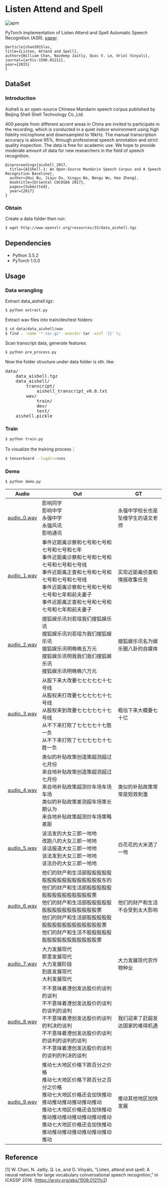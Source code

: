 # Listen Attend and Spell

![apm](https://img.shields.io/apm/l/vim-mode.svg)

PyTorch implementation of Listen Attend and Spell Automatic Speech Recognition (ASR).
[paper](https://arxiv.org/abs/1508.01211).
```
@article{chan2015las,
title={Listen, Attend and Spell},
author={William Chan, Navdeep Jaitly, Quoc V. Le, Oriol Vinyals},
journal={arXiv:1508.01211},
year={2015}
}
```
## DataSet

### Introduction
Aishell is an open-source Chinese Mandarin speech corpus published by Beijing Shell Shell Technology Co.,Ltd.

400 people from different accent areas in China are invited to participate in the recording, which is conducted in a quiet indoor environment using high fidelity microphone and downsampled to 16kHz. The manual transcription accuracy is above 95%, through professional speech annotation and strict quality inspection. The data is free for academic use. We hope to provide moderate amount of data for new researchers in the field of speech recognition.

```
@inproceedings{aishell_2017,
  title={AIShell-1: An Open-Source Mandarin Speech Corpus and A Speech Recognition Baseline},
  author={Hui Bu, Jiayu Du, Xingyu Na, Bengu Wu, Hao Zheng},
  booktitle={Oriental COCOSDA 2017},
  pages={Submitted},
  year={2017}
}
```

### Obtain
Create a data folder then run:
```bash
$ wget http://www.openslr.org/resources/33/data_aishell.tgz
```

## Dependencies
- Python 3.5.2
- PyTorch 1.0.0

## Usage

### Data wrangling
Extract data_aishell.tgz:
```bash
$ python extract.py
```

Extract wav files into train/dev/test folders:
```bash
$ cd data/data_aishell/wav
$ find . -name '*.tar.gz' -execdir tar -xzvf '{}' \;
```

Scan transcript data, generate features:
```bash
$ python pre_process.py
```

Now the folder structure under data folder is sth. like:

<pre>
data/
    data_aishell.tgz
    data_aishell/
        transcript/
            aishell_transcript_v0.8.txt
        wav/
            train/
            dev/
            test/
    aishell.pickle
</pre>

### Train
```bash
$ python train.py
```

To visualize the training process：
```bash
$ tensorboard --logdir=runs
```

### Demo
```bash
$ python demo.py
```

|Audio|Out|GT|
|---|---|---|
|[audio_0.wav](https://github.com/foamliu/Listen-Attend-Spell/raw/master/audios/audio_0.wav)|影响同学<br>影响中学<br>永强中学<br>永强风讯<br>影响通讯|永强中学校长也是坠楼学生的语文老师|
|[audio_1.wav](https://github.com/foamliu/Listen-Attend-Spell/raw/master/audios/audio_1.wav)|事件近距离诊察和七号和七号和七号和七号和七年<br>事件近距离诊察和七号和七号和七号和七号和七号线<br>事件近距离正查和七号和七号和七号和七号和七号线<br>事件近距离诊察和七号和七号和七号和七年和前夫妻子<br>事件近距离正查和七号和七号和七号和七年和前夫妻子|实现近距离侦查和情报收集任务|
|[audio_2.wav](https://github.com/foamliu/Listen-Attend-Spell/raw/master/audios/audio_2.wav)|搜狐娱乐讯刘若瑄我们搜狐娱乐讯<br>搜狐娱乐讯刘若瑄为我们搜狐娱乐讯<br>搜狐娱乐讯明晚晚五万元<br>搜狐娱乐讯明我我们我们搜狐娱乐讯<br>搜狐娱乐讯明晚晚六万元|搜狐娱乐讯名为娱乐圈八卦的自媒体|
|[audio_3.wav](https://github.com/foamliu/Listen-Attend-Spell/raw/master/audios/audio_3.wav)|从股下来大改要七七七七七十七号线<br>从股权来打改要七七七七七十七号线<br>从股权来到改要七七七七七十七号线<br>从不下来打败了七七七七十七胜一负<br>从不下来打败了七七七七七十七胜一负|粗估下来大概要七十亿|
|[audio_4.wav](https://github.com/foamliu/Listen-Attend-Spell/raw/master/audios/audio_4.wav)|类似的补贴政策创造策超测超过七月份<br>来自地补贴政策创造策超测超过七月份<br>来自地补贴政策超测炒车场车场车场<br>类似的补贴政策差测超车场策长期认为<br>来自地补贴政策超测炒车场策略差距|类似的补贴政策常常是短效刺激|
|[audio_5.wav](https://github.com/foamliu/Listen-Attend-Spell/raw/master/audios/audio_5.wav)|该法发的大女三郎一地地<br>改跑八的大女三郎一地地<br>该话报道大女三郎一地地<br>该法发到大女三郎一地地<br>该法办的大女三郎一地地|白花花的大米洒了一地|
|[audio_6.wav](https://github.com/foamliu/Listen-Attend-Spell/raw/master/audios/audio_6.wav)|他们的财产和生活部股股股股股股股股股股股股股股股股股东的<br>他们的财产和生活部股股股股股股股股股股股股股股股票<br>他们的财产和生活部股股股股股股股股股股股股股股股股票<br>他们的财产和生活部股股股股股股股股股股股股股股股股股票<br>他们的财产和生活不股股股股股股股股股股股股股股股股票|他们的财产和生活不会受到太大影响|
|[audio_7.wav](https://github.com/foamliu/Listen-Attend-Spell/raw/master/audios/audio_7.wav)|大力发展现代<br>那里发展现代<br>大力发展阶段<br>到底发展现代<br>大利发展现代|大力发展现代农作物种业|
|[audio_8.wav](https://github.com/foamliu/Listen-Attend-Spell/raw/master/audios/audio_8.wav)|不不意味着港创发达股价的谈判的谈判<br>不不意味着港创发达股价的谈判的谈判的谈判<br>不不意味着港创发达股价的谈判的判决的谈判<br>不不意味着港创发达股价的谈判的谈判的谈判的谈判<br>不不意味着港创发达股价的谈判的谈判的判决的谈判|我们迎来了赶超发达国家的难得机遇|
|[audio_9.wav](https://github.com/foamliu/Listen-Attend-Spell/raw/master/audios/audio_9.wav)|推动七大地区价格下跌百分之价格<br>推动七大地区价格下跌百分之百分之价格<br>推动七大地区价格还会加快推动推动推动推动推动推动推动<br>推动七大地区价格还会加快推动推动推动推动推动推动推动推动<br>推动七大地区价格还会加快推动推动推动推动推动推动推动推动推动|推动其他地区加快发展|

## Reference
[1] W. Chan, N. Jaitly, Q. Le, and O. Vinyals, “Listen, attend and spell: A neural network for large vocabulary conversational speech recognition,” in ICASSP 2016. (https://arxiv.org/abs/1508.01211v2)

